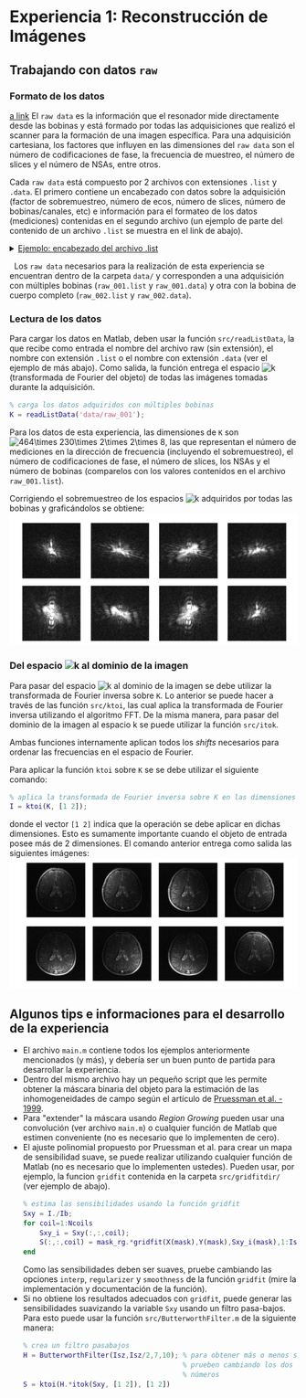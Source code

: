 # Experiencia 1: Reconstrucción de Imágenes
## Trabajando con datos ```raw```
### Formato de los datos
[a link](https://github.com/user/repo/blob/branch/other_file.md)
El ```raw data``` es la información que el resonador mide directamente desde las bobinas y está formado por todas las adquisiciones que realizó el scanner para la formación de una imagen específica. Para una adquisición cartesiana, los factores que influyen en las dimensiones del ```raw data``` son el número de codificaciones de fase, la frecuencia de muestreo, el número de slices y el número de NSAs, entre otros.

Cada ```raw data``` está compuesto por 2 archivos con extensiones ```.list``` y ```.data```. El primero contiene un encabezado con datos sobre la adquisición (factor de sobremuestreo, número de ecos, número de slices, número de bobinas/canales, etc) e información para el formateo de los datos (mediciones) contenidas en el segundo archivo (un ejemplo de parte del contenido de un archivo ```.list``` se muestra en el link de abajo).

<details><summary><u>Ejemplo: encabezado del archivo .list </u></summary>
<p>

```bash
# === GENERAL INFORMATION ========================================================
#
# n.a. n.a. n.a.  number of ...                        value
# ---- ---- ----  ----------------------------------   -----
.    0    0    0  number_of_mixes                    :     1
#
# mix  n.a. n.a.  number of ...                        value
# ---- ---- ----  ----------------------------------   -----
.    0    0    0  number_of_encoding_dimensions      :     2
.    0    0    0  number_of_dynamic_scans            :     1
.    0    0    0  number_of_cardiac_phases           :     1
.    0    0    0  number_of_echoes                   :     1
.    0    0    0  number_of_locations                :     2
.    0    0    0  number_of_extra_attribute_1_values :     1
.    0    0    0  number_of_extra_attribute_2_values :     1
.    0    0    0  number_of_signal_averages          :     2
#
# n.a. n.a. loca  number of ...                        value
# ---- ---- ----  ----------------------------------   -----
.    0    0    0  number of coil channels            :     8
.    0    0    1  number of coil channels            :     8
# ---- ---- ----  ----------------------------------   -----
# For more channel information, see the trailer of this file.
#
# mix  echo n.a.  k-space coordinate ranges            start  end
# ---- ---- ----  ----------------------------------   -----  -----
.    0    0    0  kx_range                           :  -232    231
.    0    0    0  ky_range                           :  -115    114
#
# mix  echo n.a.  k-space oversample factors           value
# ---- ---- ----  ----------------------------------   ---------
.    0    0    0  kx_oversample_factor               :    2.0000
.    0    0    0  ky_oversample_factor               :    1.0000
#
# mix  n.a. n.a.  reconstruction matrix                value
# ---- ---- ----  ----------------------------------   -----
.    0    0    0  X-resolution                       :   256
.    0    0    0  Y-resolution                       :   256
#
# n.a. n.a. n.a.  SENSE factors (spatial dirs only!)   value
# ---- ---- ----  ----------------------------------   ---------
.    0    0    0  X-direction SENSE factor           :    1.0000
.    0    0    0  Y-direction SENSE factor           :    1.0000
#
# mix  echo loca  imaging space coordinate ranges      start  end
# ---- ---- ----  ----------------------------------   -----  -----
.    0    0    0  X_range                            :  -128    127
.    0    0    0  Y_range                            :  -256     -1
.    0    0    1  X_range                            :  -128    127
.    0    0    1  Y_range                            :  -256     -1
```
</p>
</details>

&nbsp;
Los ```raw data``` necesarios para la realización de esta experiencia se encuentran dentro de la carpeta ```data/``` y corresponden a una adquisición con múltiples bobinas (```raw_001.list``` y ```raw_001.data```) y otra con la bobina de cuerpo completo (```raw_002.list``` y ```raw_002.data```). 


### Lectura de los datos
Para cargar los datos en Matlab, deben usar la función ```src/readListData```, la que recibe como entrada el nombre del archivo raw (sin extensión), el nombre con extensión ```.list``` o el nombre con extensión ```.data``` (ver el ejemplo de más abajo). Como salida, la función entrega el espacio <img src="https://latex.codecogs.com/svg.latex?k" title="k" /> (transformada de Fourier del objeto) de todas las imágenes tomadas durante la adquisición.
```matlab
% carga los datos adquiridos con múltiples bobinas
K = readListData('data/raw_001');
```
Para los datos de esta experiencia, las dimensiones de ```K``` son <img src="https://latex.codecogs.com/gif.latex?464\times&space;230\times&space;2\times&space;2\times&space;8" title="464\times 230\times 2\times 2\times 8" />, las que representan el número de mediciones en la dirección de frecuencia (incluyendo el sobremuestreo), el número de codificaciones de fase, el número de slices, los NSAs y el número de bobinas (comparelos con los valores contenidos en el archivo ```raw_001.list```).


Corrigiendo el sobremuestreo de los espacios <img src="https://latex.codecogs.com/svg.latex?k" title="k" /> adquiridos por todas las bobinas y graficándolos se obtiene:
![](https://github.com/hmella/IEE3773_2-2020/blob/master/images/exp_1a.png?raw=true)


### Del espacio <img src="https://latex.codecogs.com/svg.latex?\large\boldsymbol{k}" title="k" /> al dominio de la imagen
Para pasar del espacio <img src="https://latex.codecogs.com/svg.latex?k" title="k" /> al dominio de la imagen se debe utilizar la transformada de Fourier inversa sobre ```K```. Lo anterior se puede hacer a través de las función ```src/ktoi```, las cual aplica la transformada de Fourier inversa utilizando el algoritmo FFT. De la misma manera, para pasar del dominio de la imagen al espacio k se puede utilizar la función ```src/itok```.

Ambas funciones internamente aplican todos los *shifts* necesarios para ordenar las frecuencias en el espacio de Fourier.

Para aplicar la función ```ktoi``` sobre ```K``` se se debe utilizar el siguiente comando:
```matlab
% aplica la transformada de Fourier inversa sobre K en las dimensiones [1 2]
I = ktoi(K, [1 2]);
```
donde el vector ```[1 2]``` indica que la operación se debe aplicar en dichas dimensiones. Esto es sumamente importante cuando el objeto de entrada posee más de 2 dimensiones. El comando anterior entrega como salida las siguientes imágenes:
![](https://github.com/hmella/IEE3773_2-2020/blob/master/images/exp_1b.png?raw=true)


## Algunos tips e informaciones para el desarrollo de la experiencia
* El archivo ```main.m``` contiene todos los ejemplos anteriormente mencionados (y más), y debería ser un buen punto de partida para desarrollar la experiencia.
* Dentro del mismo archivo hay un pequeño script que les permite obtener la máscara binaria del objeto para la estimación de las inhomogeneidades de campo según el artículo de [Pruessman et al. - 1999](https://github.com/hmella/IEE3773_2-2020/blob/master/Experiencia%201:%20Reconstruccion/bib/Pruessmann%20et%20al.%20-%201999%20-%20SENSE%20Sensitivity%20encoding%20for%20fast%20MRI.pdf).
* Para "extender" la máscara usando *Region Growing* pueden usar una convolución (ver archivo ```main.m```) o cualquier función de Matlab que estimen conveniente (no es necesario que lo implementen de cero).
* El ajuste polinomial propuesto por Pruessman et al. para crear un mapa de sensibilidad suave, se puede realizar utilizando cualquier función de Matlab (no es necesario que lo implementen ustedes). Pueden usar, por ejemplo, la funcion ```gridfit``` contenida en la carpeta ```src/gridfitdir/``` (ver ejemplo de abajo).
    ```matlab
    % estima las sensibilidades usando la función gridfit
    Sxy = I./Ib;
    for coil=1:Ncoils
        Sxy_i = Sxy(:,:,coil);
        S(:,:,coil) = mask_rg.*gridfit(X(mask),Y(mask),Sxy_i(mask),1:Isz(2),1:Isz(1));
    end
    ```
    Como las sensibilidades deben ser suaves, pruebe cambiando las opciones ```interp```, ```regularizer``` y ```smoothness``` de la función ```gridfit``` (mire la implementación y documentación de la función).
* Si no obtiene los resultados adecuados con ```gridfit```, puede generar las sensibilidades suavizando la variable ```Sxy``` usando un filtro pasa-bajos. Para esto puede usar la función ```src/ButterworthFilter.m``` de la siguiente manera:
    ```matlab
    % crea un filtro pasabajos
    H = ButterworthFilter(Isz,Isz/2,7,10); % para obtener más o menos suavizado 
                                           % prueben cambiando los dos últimos 
                                           % números
    S = ktoi(H.*itok(Sxy, [1 2]), [1 2])
    ```
